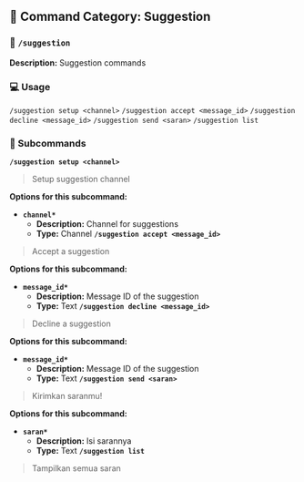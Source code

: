 ## 📁 Command Category: Suggestion

### 💾 `/suggestion`

**Description:** Suggestion commands

### 💻 Usage

`/suggestion setup <channel>`
`/suggestion accept <message_id>`
`/suggestion decline <message_id>`
`/suggestion send <saran>`
`/suggestion list`

### 🔧 Subcommands

**`/suggestion setup <channel>`**
> Setup suggestion channel

**Options for this subcommand:**
- **`channel*`**
  - **Description:** Channel for suggestions
  - **Type:** Channel
**`/suggestion accept <message_id>`**
> Accept a suggestion

**Options for this subcommand:**
- **`message_id*`**
  - **Description:** Message ID of the suggestion
  - **Type:** Text
**`/suggestion decline <message_id>`**
> Decline a suggestion

**Options for this subcommand:**
- **`message_id*`**
  - **Description:** Message ID of the suggestion
  - **Type:** Text
**`/suggestion send <saran>`**
> Kirimkan saranmu!

**Options for this subcommand:**
- **`saran*`**
  - **Description:** Isi sarannya
  - **Type:** Text
**`/suggestion list`**
> Tampilkan semua saran




